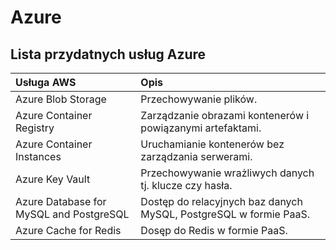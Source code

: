 # Azure

## Lista przydatnych usług Azure

| Usługa AWS   | Opis |
| :----------- | :----------------------------------- |
| Azure Blob Storage | Przechowywanie plików. |
| Azure Container Registry | Zarządzanie obrazami kontenerów i powiązanymi artefaktami. |
| Azure Container Instances | Uruchamianie kontenerów bez zarządzania serwerami. |
| Azure Key Vault | Przechowywanie wrażliwych danych tj. klucze czy hasła. |
| Azure Database for MySQL and PostgreSQL | Dostęp do relacyjnych baz danych MySQL, PostgreSQL w formie PaaS. |
| Azure Cache for Redis | Dosęp do Redis w formie PaaS. |